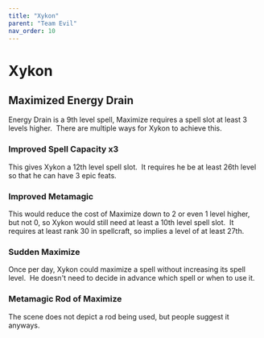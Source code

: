 ```yaml
---
title: "Xykon"
parent: "Team Evil"
nav_order: 10
---
```

# Xykon

## Maximized Energy Drain

Energy Drain is a 9th level spell, Maximize requires a spell slot at least 3 levels higher.  There are multiple ways for Xykon to achieve this.

### Improved Spell Capacity x3

This gives Xykon a 12th level spell slot.  It requires he be at least 26th level so that he can have 3 epic feats.

### Improved Metamagic

This would reduce the cost of Maximize down to 2 or even 1 level higher, but not 0, so Xykon would still need at least a 10th level spell slot.  It requires at least rank 30 in spellcraft, so implies a level of at least 27th.

### Sudden Maximize

Once per day, Xykon could maximize a spell without increasing its spell level.  He doesn't need to decide in advance which spell or when to use it.

### Metamagic Rod of Maximize

The scene does not depict a rod being used, but people suggest it anyways.
